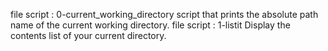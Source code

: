 file script : 0-current_working_directory
script that prints the absolute path name of the current working directory.
file script : 1-listit
Display the contents list of your current directory.


